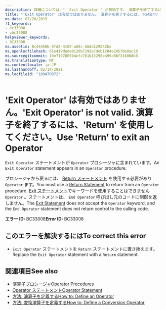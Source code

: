 ```yaml
---
description: 詳細については、「' Exit Operator ' が無効です。 演算子を終了するには、'Return' を使用してください。
title: "'Exit Operator' は有効ではありません。 演算子を終了するには、'Return' を使用してください。"
ms.date: 07/20/2015
f1_keywords:
- bc33008
- vbc33008
helpviewer_keywords:
- BC33008
ms.assetid: 8c44456b-8fd2-4168-ad8c-b6da129242ba
ms.openlocfilehash: 61e419dade0120b7292a79eb1284e24570e8ac20
ms.sourcegitcommit: 10e719780594efc781b15295e499c66f316068b8
ms.translationtype: MT
ms.contentlocale: ja-JP
ms.lasthandoff: 02/14/2021
ms.locfileid: "100470072"
---
```

# <a name="exit-operator-is-not-valid-use-return-to-exit-an-operator"></a><span data-ttu-id="c490e-105">'Exit Operator' は有効ではありません。</span><span class="sxs-lookup"><span data-stu-id="c490e-105">'Exit Operator' is not valid.</span></span> <span data-ttu-id="c490e-106">演算子を終了するには、'Return' を使用してください。</span><span class="sxs-lookup"><span data-stu-id="c490e-106">Use 'Return' to exit an Operator</span></span>

<span data-ttu-id="c490e-107">`Exit Operator` ステートメントが `Operator` プロシージャに含まれています。</span><span class="sxs-lookup"><span data-stu-id="c490e-107">An `Exit Operator` statement appears in an `Operator` procedure.</span></span>  
  
 <span data-ttu-id="c490e-108">プロシージャから戻るには、 [Return ステートメント](../language-reference/statements/return-statement.md) を使用する必要があり `Operator` ます。</span><span class="sxs-lookup"><span data-stu-id="c490e-108">You must use a [Return Statement](../language-reference/statements/return-statement.md) to return from an `Operator` procedure.</span></span> <span data-ttu-id="c490e-109">[Exit ステートメント](../language-reference/statements/exit-statement.md)でキーワードを使用することはできません `Operator` 。ステートメントは、 `End Operator` 呼び出し元のコードに制御を返しません。</span><span class="sxs-lookup"><span data-stu-id="c490e-109">The [Exit Statement](../language-reference/statements/exit-statement.md) does not accept the `Operator` keyword, and the `End Operator` statement does not return control to the calling code.</span></span>  
  
 <span data-ttu-id="c490e-110">**エラー ID:** BC33008</span><span class="sxs-lookup"><span data-stu-id="c490e-110">**Error ID:** BC33008</span></span>  
  
## <a name="to-correct-this-error"></a><span data-ttu-id="c490e-111">このエラーを解決するには</span><span class="sxs-lookup"><span data-stu-id="c490e-111">To correct this error</span></span>  
  
- <span data-ttu-id="c490e-112">`Exit Operator` ステートメントを `Return` ステートメントに置き換えます。</span><span class="sxs-lookup"><span data-stu-id="c490e-112">Replace the `Exit Operator` statement with a `Return` statement.</span></span>  
  
## <a name="see-also"></a><span data-ttu-id="c490e-113">関連項目</span><span class="sxs-lookup"><span data-stu-id="c490e-113">See also</span></span>

- [<span data-ttu-id="c490e-114">演算子プロシージャ</span><span class="sxs-lookup"><span data-stu-id="c490e-114">Operator Procedures</span></span>](../programming-guide/language-features/procedures/operator-procedures.md)
- [<span data-ttu-id="c490e-115">Operator ステートメント</span><span class="sxs-lookup"><span data-stu-id="c490e-115">Operator Statement</span></span>](../language-reference/statements/operator-statement.md)
- [<span data-ttu-id="c490e-116">方法: 演算子を定義する</span><span class="sxs-lookup"><span data-stu-id="c490e-116">How to: Define an Operator</span></span>](../programming-guide/language-features/procedures/how-to-define-an-operator.md)
- [<span data-ttu-id="c490e-117">方法: 変換演算子を定義する</span><span class="sxs-lookup"><span data-stu-id="c490e-117">How to: Define a Conversion Operator</span></span>](../programming-guide/language-features/procedures/how-to-define-a-conversion-operator.md)
